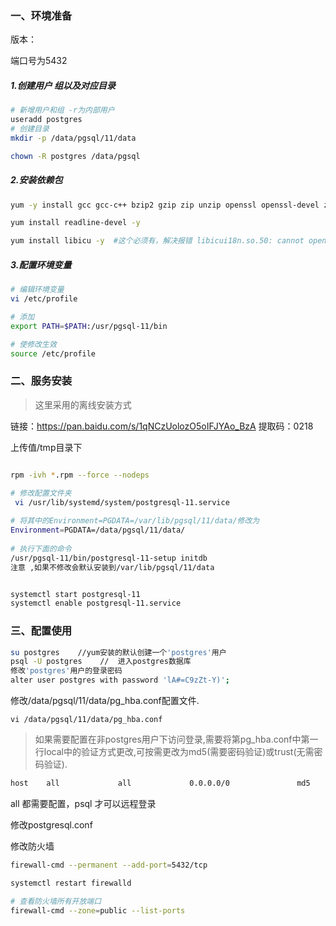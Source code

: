 ### 一、环境准备

版本：

端口号为5432

##### 1.创建用户 组以及对应目录

```sh
# 新增用户和组 -r为内部用户
useradd postgres 
# 创建目录
mkdir -p /data/pgsql/11/data

chown -R postgres /data/pgsql
```

 

##### 2.安装依赖包

```sh
yum -y install gcc gcc-c++ bzip2 gzip zip unzip openssl openssl-devel zlib-devel zlib -y

yum install readline-devel -y

yum install libicu -y  #这个必须有，解决报错 libicui18n.so.50: cannot open shared object file: No such file or directory
```

##### 3.配置环境变量

```sh
# 编辑环境变量
vi /etc/profile

# 添加
export PATH=$PATH:/usr/pgsql-11/bin

# 使修改生效
source /etc/profile
```

### 二、服务安装

> 这里采用的离线安装方式

链接：https://pan.baidu.com/s/1qNCzUolozO5oIFJYAo_BzA 
提取码：0218

上传值/tmp目录下

```sh

rpm -ivh *.rpm --force --nodeps

# 修改配置文件夹
 vi /usr/lib/systemd/system/postgresql-11.service
  
# 将其中的Environment=PGDATA=/var/lib/pgsql/11/data/修改为
Environment=PGDATA=/data/pgsql/11/data/
 
# 执行下面的命令
/usr/pgsql-11/bin/postgresql-11-setup initdb
注意 ,如果不修改会默认安装到/var/lib/pgsql/11/data


systemctl start postgresql-11
systemctl enable postgresql-11.service

```



### 三、配置使用

```sh
su postgres    //yum安装的默认创建一个'postgres'用户
psql -U postgres    //  进入postgres数据库
修改'postgres'用户的登录密码
alter user postgres with password 'lA#=C9zZt-Y)';
```



修改/data/pgsql/11/data/pg_hba.conf配置文件.

`vi /data/pgsql/11/data/pg_hba.conf`

> 如果需要配置在非postgres用户下访问登录,需要将第pg_hba.conf中第一行local中的验证方式更改,可按需更改为md5(需要密码验证)或trust(无需密码验证).

```sh
host    all             all             0.0.0.0/0               md5
```
all 都需要配置，psql 才可以远程登录

修改postgresql.conf



修改防火墙

```sh
firewall-cmd --permanent --add-port=5432/tcp

systemctl restart firewalld

# 查看防火墙所有开放端口
firewall-cmd --zone=public --list-ports
```

